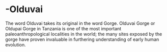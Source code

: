 # -Olduvai
The word Olduvai takes its original in the word Gorge.  Olduvai Gorge or Oldupai Gorge in Tanzania is one of the most important paleoanthropological localities in the world; the many sites exposed by the gorge have proven invaluable in furthering understanding of early human evolution.
